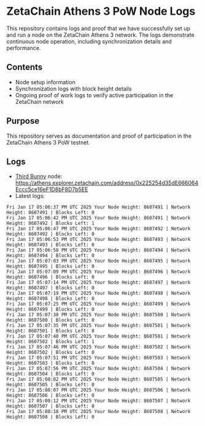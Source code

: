 # ZetaChain Athens 3 PoW Node Logs
This repository contains logs and proof that we have successfully set up and run a node on the ZetaChain Athens 3 network. The logs demonstrate continuous node operation, including synchronization details and performance.

## Contents
- Node setup information
- Synchronization logs with block height details
- Ongoing proof of work logs to verify active participation in the ZetaChain network

## Purpose
This repository serves as documentation and proof of participation in the ZetaChain Athens 3 PoW testnet.

## Logs

- [Third Bunny](https://thirdbunny.xyz/) node: https://athens.explorer.zetachain.com/address/0x225254d35dE666064Eccc5ce16eF1D8bF8D7b5EE
- Latest logs:
```
Fri Jan 17 05:06:37 PM UTC 2025 Your Node Height: 8607491 | Network Height: 8607491 | Blocks Left: 0
Fri Jan 17 05:06:42 PM UTC 2025 Your Node Height: 8607491 | Network Height: 8607492 | Blocks Left: 1
Fri Jan 17 05:06:47 PM UTC 2025 Your Node Height: 8607492 | Network Height: 8607492 | Blocks Left: 0
Fri Jan 17 05:06:53 PM UTC 2025 Your Node Height: 8607493 | Network Height: 8607493 | Blocks Left: 0
Fri Jan 17 05:06:58 PM UTC 2025 Your Node Height: 8607494 | Network Height: 8607494 | Blocks Left: 0
Fri Jan 17 05:07:03 PM UTC 2025 Your Node Height: 8607495 | Network Height: 8607495 | Blocks Left: 0
Fri Jan 17 05:07:09 PM UTC 2025 Your Node Height: 8607496 | Network Height: 8607496 | Blocks Left: 0
Fri Jan 17 05:07:14 PM UTC 2025 Your Node Height: 8607497 | Network Height: 8607497 | Blocks Left: 0
Fri Jan 17 05:07:19 PM UTC 2025 Your Node Height: 8607498 | Network Height: 8607498 | Blocks Left: 0
Fri Jan 17 05:07:25 PM UTC 2025 Your Node Height: 8607499 | Network Height: 8607499 | Blocks Left: 0
Fri Jan 17 05:07:30 PM UTC 2025 Your Node Height: 8607500 | Network Height: 8607500 | Blocks Left: 0
Fri Jan 17 05:07:35 PM UTC 2025 Your Node Height: 8607501 | Network Height: 8607501 | Blocks Left: 0
Fri Jan 17 05:07:40 PM UTC 2025 Your Node Height: 8607501 | Network Height: 8607502 | Blocks Left: 1
Fri Jan 17 05:07:46 PM UTC 2025 Your Node Height: 8607502 | Network Height: 8607502 | Blocks Left: 0
Fri Jan 17 05:07:51 PM UTC 2025 Your Node Height: 8607503 | Network Height: 8607503 | Blocks Left: 0
Fri Jan 17 05:07:56 PM UTC 2025 Your Node Height: 8607504 | Network Height: 8607504 | Blocks Left: 0
Fri Jan 17 05:08:02 PM UTC 2025 Your Node Height: 8607505 | Network Height: 8607505 | Blocks Left: 0
Fri Jan 17 05:08:07 PM UTC 2025 Your Node Height: 8607506 | Network Height: 8607506 | Blocks Left: 0
Fri Jan 17 05:08:12 PM UTC 2025 Your Node Height: 8607507 | Network Height: 8607507 | Blocks Left: 0
Fri Jan 17 05:08:18 PM UTC 2025 Your Node Height: 8607508 | Network Height: 8607508 | Blocks Left: 0
```
